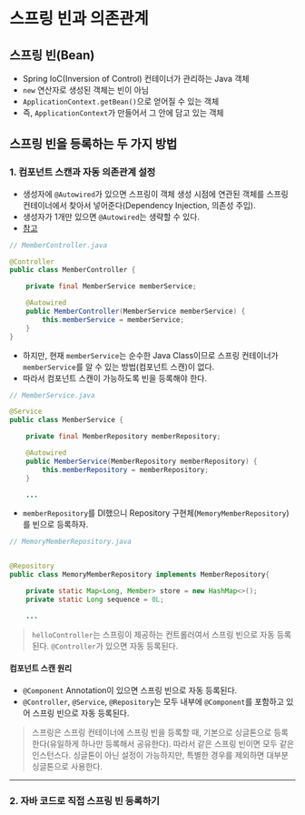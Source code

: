 # 스프링 빈과 의존관계

## 스프링 빈(Bean)

- Spring IoC(Inversion of Control) 컨테이너가 관리하는 Java 객체
- `new` 연산자로 생성된 객체는 빈이 아님
- `ApplicationContext.getBean()`으로 얻어질 수 있는 객체
- 즉, `ApplicationContext`가 만들어서 그 안에 담고 있는 객체

## 스프링 빈을 등록하는 두 가지 방법

### 1. 컴포넌트 스캔과 자동 의존관계 설정

- 생성자에 `@Autowired`가 있으면 스프링이 객체 생성 시점에 연관된 객체를 스프링 컨테이너에서 찾아서 넣어준다(Dependency Injection, 의존성 주입).
- 생성자가 1개만 있으면 `@Autowired`는 생략할 수 있다.
- [참고](https://atoz-develop.tistory.com/entry/Spring-%EC%8A%A4%ED%94%84%EB%A7%81-%EB%B9%88Bean%EC%9D%98-%EA%B0%9C%EB%85%90%EA%B3%BC-%EC%83%9D%EC%84%B1-%EC%9B%90%EB%A6%AC)

```java
// MemberController.java

@Controller
public class MemberController {

    private final MemberService memberService;

    @Autowired
    public MemberController(MemberService memberService) {
        this.memberService = memberService;
    }
}
```

- 하지만, 현재 `memberService`는 순수한 Java Class이므로 스프링 컨테이너가 `memberService`를 알 수 있는 방법(컴포넌트 스캔)이 없다.
- 따라서 컴포넌트 스캔이 가능하도록 빈을 등록해야 한다.

```java
// MemberService.java

@Service
public class MemberService {

    private final MemberRepository memberRepository;

    @Autowired
    public MemberService(MemberRepository memberRepository) {
        this.memberRepository = memberRepository;
    }

    ...
```

- `memberRepository`를 DI했으니 Repository 구현체(`MemoryMemberRepository`)를 빈으로 등록하자.

```java
// MemoryMemberRepository.java


@Repository
public class MemoryMemberRepository implements MemberRepository{

    private static Map<Long, Member> store = new HashMap<>();
    private static Long sequence = 0L;

    ...
```

> `helloController`는 스프링이 제공하는 컨트롤러여서 스프링 빈으로 자동 등록된다. `@Controller`가 있으면 자동 등록된다.

#### 컴포넌트 스캔 원리

- `@Component` Annotation이 있으면 스프링 빈으로 자동 등록된다.
- `@Controller`, `@Service`, `@Repository`는 모두 내부에 `@Component`를 포함하고 있어 스프링 빈으로 자동 등록된다.

> 스프링은 스프링 컨테이너에 스프링 빈을 등록할 때, 기본으로 싱글톤으로 등록한다(유일하게 하나만 등록해서 공유한다). 따라서 같은 스프링 빈이면 모두 같은 인스턴스다. 싱글톤이 아닌 설정이 가능하지만, 특별한 경우를 제외하면 대부분 싱글톤으로 사용한다.

---

### 2. 자바 코드로 직접 스프링 빈 등록하기
